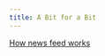 ```yaml
---
title: A Bit for a Bit
---
```



[How news feed works](https://developers.facebooklive.com/videos/516/how-news-feed-works)

